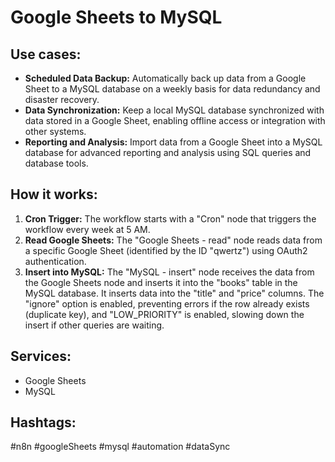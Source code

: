 # Google Sheets to MySQL

## Use cases:

*   **Scheduled Data Backup:** Automatically back up data from a Google Sheet to a MySQL database on a weekly basis for data redundancy and disaster recovery.
*   **Data Synchronization:** Keep a local MySQL database synchronized with data stored in a Google Sheet, enabling offline access or integration with other systems.
*   **Reporting and Analysis:** Import data from a Google Sheet into a MySQL database for advanced reporting and analysis using SQL queries and database tools.

## How it works:

1.  **Cron Trigger:** The workflow starts with a "Cron" node that triggers the workflow every week at 5 AM.
2.  **Read Google Sheets:** The "Google Sheets - read" node reads data from a specific Google Sheet (identified by the ID "qwertz") using OAuth2 authentication.
3.  **Insert into MySQL:** The "MySQL - insert" node receives the data from the Google Sheets node and inserts it into the "books" table in the MySQL database.  It inserts data into the "title" and "price" columns. The "ignore" option is enabled, preventing errors if the row already exists (duplicate key), and "LOW_PRIORITY" is enabled, slowing down the insert if other queries are waiting.

## Services:

*   Google Sheets
*   MySQL

## Hashtags:

#n8n #googleSheets #mysql #automation #dataSync
